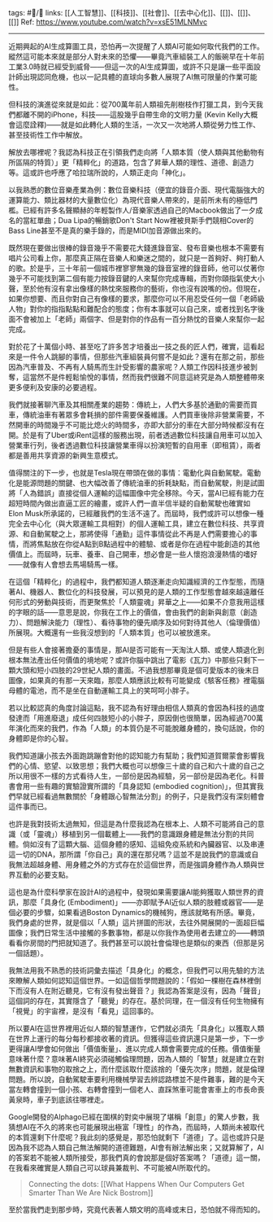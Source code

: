 tags: #📝️/🌿 
links: [[人工智慧]]、[[科技]]、[[社會]]、[[去中心化]]、[[]]、[[]]、[[]]
Ref: 
https://www.youtube.com/watch?v=xsE51MLNMvc

---
近期興起的AI生成算圖工具，恐怕再一次提醒了人類AI可能如何取代我們的工作。縱然這可能本來就是部分人對未來的恐懼——畢竟汽車組裝工人的飯碗早在十年前工業3.0時就已經受到威脅——但這一次的AI生成算圖，或許不只是讓一些平面設計師出現認同危機，也以一記具體的直球向多數人展現了AI無可限量的作業可能性。

但科技的演進從來就是如此：從700萬年前人類祖先削樹枝作打獵工具，到今天我們都離不開的iPhone，科技——這股幾乎自帶生命的文明力量 (Kevin Kelly大概會這麼詮釋)——就是如此轉化人類的生活，一次又一次地將人類從勞力性工作、甚至技術性工作中解放。

解放去哪裡呢？我認為科技正在引領我們走向將「人類本質（使人類與其他動物有所區隔的特質）」更「精粹化」的道路，包含了昇華人類的理性、道德、創造力等。這或許也呼應了哈拉瑞所說的，人類正走向「神化」。

以我熟悉的數位音樂產業為例：數位音樂科技（便宜的錄音介面、現代電腦強大的運算能力、類比器材的大量數位化）為現代音樂人帶來的，是前所未有的極低門檻。已經有許多名聲顯赫的年輕製作人/音樂家透過自己的Macbook做出了一夕成名的當紅單曲；Dua Lipa的暢銷歌Don't Start Now裡被貝斯手們競相Cover的Bass Line甚至不是真的樂手錄的，而是MIDI加音源做出來的。

既然現在要做出很棒的錄音幾乎不需要花大錢進錄音室、發布音樂也根本不需要有唱片公司看上你，那麼真正隔在音樂人和樂迷之間的，就只是一首夠好、夠打動人的歌。於是乎，三十年前一個城市裡寥寥無幾的錄音室裡的錄音師，他可以仗著你幾乎不可能找到第二個有能力按錄音鍵的人來幫你完成專輯，而對你頤指氣使大小聲，至於他有沒有拿出像樣的熱忱來服務你的藝術，你也沒有說嘴的份。但現在，如果你想要、而且你對自己有像樣的要求，那麼你可以不用忍受任何一個「老師級人物」對你的指指點點和難配合的態度；你有本事就可以自己來，或者找到名字後面不會被加上「老師」兩個字、但是對你的作品有一百分熱忱的音樂人來幫你一起完成。

對於花了十萬個小時、甚至吃了許多苦才培養出一技之長的匠人們，確實，這看起來是一件令人跳腳的事情，但那些汽車組裝員何嘗不是如此？還有在那之前，那些因為汽車普及、不再有人騎馬而生計受影響的農家呢？人類工作因科技進步被剝奪，這當然不是件輕鬆愉悅的事情，然而我們很難不同意這終究是為人類整體帶來更多便利及安康的必要過程。

我們就接著聊汽車及其相關產業的趨勢：傳統上，人們大多基於通勤的需要而買車，傳統油車有著眾多會耗損的部件需要保養維護。人們買車後除非營業需要，不然開車的時間幾乎不可能比熄火的時間多，亦即大部分的車在大部分時候都沒有在開。於是有了Uber或iRent這樣的服務出現，前者透過數位科技讓自用車可以加入營業車行列，後者透過數位科技讓營業車得以扮演短暫的自用車（即租賃），兩者都是善用共享資源的新興生意模式。

值得關注的下一步，也就是Tesla現在帶頭在做的事情：電動化與自動駕駛。電動化是能源問題的關鍵、也大幅改善了傳統油車的折耗缺點，而自動駕駛，則是試圖將「人為錯誤」直接從個人運輸的這幅圖像中完全移除。今天，當AI已經有能力在超短時間內做出直逼工匠的繪畫，或許人們一直半信半疑的自動駕駛也確實如Elon Musk所承諾的，已經離我們的生活不遠了。而屆時，我們或許可以想像一種完全去中心化（與大眾運輸工具相對）的個人運輸工具，建立在數位科技、共享資源、和自動駕駛之上，那將使得「通勤」這件事情從此不再是人們需要擔心的事情，而將焦點放在你從A點到B點過程中的體驗、或者是你在過程中能創造的其他價值上。而屆時，玩車、養車、自己開車，想必會是一些人懷抱浪漫熱情的嗜好——就像有人會想去馬場騎馬一樣。

在這個「精粹化」的過程中，我們都知道人類逐漸走向知識經濟的工作型態，而隨著AI、機器人、數位化的科技發展，可以預見的是人類的工作型態會越來越遠離任何形式的勞動與技術，而更聚焦於「人類靈魂」昇華之上——如果不介意我用這樣的字眼的話——意思是說，你我在工作上的價值，會由我們的創新與創意（創造力）、問題解決能力（理性）、看待事物的優先順序及如何對待其他人（倫理價值）所展現。大概還有一些我沒想到的「人類本質」也可以被放進來。

但是有些人會接著擔憂的事情是，那AI是否可能有一天淘汰人類、或使人類退化到根本無法產出任何價值的境地呢？或許你腦中跳出了電影《瓦力》中那些只剩下一顆大頭和短小四肢的29世紀人類的畫面。不過我想那畢竟是個可愛版本的後末日圖像，如果真的有那一天來臨，那麼人類應該比較有可能變成《駭客任務》裡電腦母體的電池，而不是坐在自動運輸工具上的笑呵呵小胖子。

若以比較認真的角度討論這點，我不認為有好理由相信人類真的會因為科技的過度發達而「用進廢退」成任何四肢短小的小胖子，原因倒也很簡單，因為經過700萬年演化而來的我們，作為「人類」的本質仍是不可能脫離身體的，換句話說，你的身體即是你的心智。

我們知道讓小孩去外面跑跳蹦會對他的認知能力有幫助；我們知道賀爾蒙會影響我們的心情、慾望、以致思想；我們大概也可以想像三十歲的自己和六十歲的自己之所以用很不一樣的方式看待人生，一部份是因為經驗，另一部份是因為老化。科普書會用一些有趣的實驗證實所謂的「具身認知 (embodied cognition)」，但其實我們早就已經看過無數關於「身體跟心智無法分割」的例子，只是我們沒有深刻體會這件事而已。

也許是我對技術太過無知，但這是為什麼我認為在根本上、人類不可能將自己的意識（或「靈魂」）移植到另一個載體上——我們的意識跟身體是無法分割的共同體。倘如沒有了這顆大腦、這個身體的感知、這組免疫系統和內臟器官、以及串連這一切的DNA，那所謂「你自己」真的還在那兒嗎？這並不是說我們的意識或自我無法超越身體、用身體之外的方式存在於這個世界，而是強調身體作為人類與世界互動的必要支點。

這也是為什麼科學家在設計AI的過程中，發現如果需要讓AI能夠獲取人類世界的資訊，那麼「具身化 (Embodiment)」——亦即賦予AI近似人類的肢體或器官——是個必要的步驟，如果看過Boston Dynamics的機械狗，應該就略有所感。畢竟，我們身處的世界，就是個以「人類」這片拼圖的形狀，去往外開展開的一面超巨幅圖像；我們日常生活中接觸的多數事物，都是以你我作為使用者去建立的——轉頭看看你房間的門把就知道了。我們甚至可以說社會倫理也是類似的東西（但那是另一個話題）。

我無法用我不熟悉的技術詞彙去描述「具身化」的概念，但我們可以用先驗的方法來瞭解人類如何認知這個世界。一如這個哲學問題說的：「假如一棵樹在森林裡倒下而沒有人在附近聽見，它有沒有發出聲音？」我認為答案是沒有，因為「聲音」這個詞的存在，其實隱含了「聽覺」的存在。基於同理，在一個沒有任何生物擁有「視覺」的宇宙裡，是沒有「看見」這回事的。

所以要AI在這世界裡用近似人類的智慧運作，它們就必須先「具身化」以獲取人類在世界上運行的每分每秒都接收著的資訊。但獲得這些資訊還只是第一步，下一步更得讓AI學會如何做出「價值衡量」、進以完成人類會需要完成的任務。價值衡量意味著什麼？意味著AI終究必須碰觸倫理問題，因為人類的「智慧」就是建立在對無數資訊和事物的取捨之上，而什麼該取什麼該捨的「優先次序」問題，就是倫理問題。所以說，自動駕駛車要利用機械學習去辨認路標並不是件難事，難的是今天當左轉會撞到一個小孩、右轉會撞到一個老人、直踩煞車可能會害車上的市長命喪黃泉時，車子到底該往哪裡走。

Google開發的Alphago已經在圍棋的對奕中展現了堪稱「創意」的驚人步數，我猜想AI在不久的將來也可能展現出極富「理性」的作為，而屆時，人類尚未被取代的本質還剩下什麼呢？我此刻的感覺是，那恐怕就剩下「道德」了。這也或許只是因為我不認為人類自己無法解開的道德難題，AI會有辦法解出來；又就算解了，AI的答案若不能被人類所接受，那我們真的會說那是個好答案嗎？「道德」這一關，在我看來確實是人類自己可以球員兼裁判、不可能被AI所取代的。

>Connecting the dots: [[What Happens When Our Computers Get Smarter Than We Are  Nick Bostrom]]

至於當我們走到那步時，究竟代表著人類文明的高峰或末日，恐怕就不得而知的。